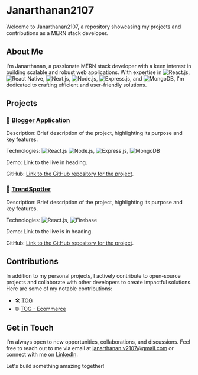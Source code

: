 # Janarthanan2107

Welcome to Janarthanan2107, a repository showcasing my projects and contributions as a MERN stack developer.

## About Me

I'm Janarthanan, a passionate MERN stack developer with a keen interest in building scalable and robust web applications. With expertise in ![React.js](https://img.shields.io/badge/React.js-61DAFB?style=flat-square&logo=React&logoColor=white), ![React Native](https://img.shields.io/badge/React_Native-61DAFB?style=flat-square&logo=React&logoColor=white), ![Next.js](https://img.shields.io/badge/Next.js-000000?style=flat-square&logo=Next.js&logoColor=white), ![Node.js](https://img.shields.io/badge/Node.js-339933?style=flat-square&logo=Node.js&logoColor=white), ![Express.js](https://img.shields.io/badge/Express.js-000000?style=flat-square&logo=Express&logoColor=white), and ![MongoDB](https://img.shields.io/badge/MongoDB-47A248?style=flat-square&logo=MongoDB&logoColor=white), I'm dedicated to crafting efficient and user-friendly solutions.

## Projects

### 🚀 [Blogger Application](https://magical-blog-space.netlify.app/)

Description: Brief description of the project, highlighting its purpose and key features.

Technologies: ![React.js](https://img.shields.io/badge/React.js-61DAFB?style=flat-square&logo=React&logoColor=white) ![Node.js](https://img.shields.io/badge/Node.js-339933?style=flat-square&logo=Node.js&logoColor=white), ![Express.js](https://img.shields.io/badge/Express.js-000000?style=flat-square&logo=Express&logoColor=white), ![MongoDB](https://img.shields.io/badge/MongoDB-47A248?style=flat-square&logo=MongoDB&logoColor=white)

Demo: Link to the live in heading.

GitHub: [Link to the GitHub repository for the project](https://github.com/Janarthanan2107/blogSpace-Client).

### 🌟 [TrendSpotter](https://trendspotter-mens-fashion.netlify.app/)

Description: Brief description of the project, highlighting its purpose and key features.

Technologies: ![React.js](https://img.shields.io/badge/React.js-61DAFB?style=flat-square&logo=React&logoColor=white), ![Firebase](https://img.shields.io/badge/Firebase-FFCA28?style=flat-square&logo=Firebase&logoColor=white)

Demo: Link to the live is in heading.

GitHub: [Link to the GitHub repository for the project](https://github.com/Janarthanan2107/Trend-Spotter-React.git).


## Contributions

In addition to my personal projects, I actively contribute to open-source projects and collaborate with other developers to create impactful solutions. Here are some of my notable contributions:

- 🛠️ [TOG](Contribution_1_Link)
- 🌐 [TOG - Ecommerce](Contribution_2_Link)

## Get in Touch

I'm always open to new opportunities, collaborations, and discussions. Feel free to reach out to me via email at [janarthanan.v2107@gmail.com](mailto:janarthanan.v2107@gmail.com) or connect with me on [LinkedIn](https://www.linkedin.com/in/janarthanan-v-fullstackdeveloper/).

Let's build something amazing together!
